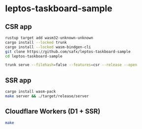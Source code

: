 # leptos-taskboard-sample

## CSR app
```bash
rustup target add wasm32-unknown-unknown
cargo install --locked trunk
cargo install --locked wasm-bindgen-cli
git clone https://github.com/safx/leptos-taskboard-sample
cd leptos-taskboard-sample

trunk serve --filehash=false --features=csr --release --open
```

## SSR app
```bash
cargo install wasm-pack
make server && ./target/release/server
```

## Cloudflare Workers (D1 + SSR)
```bash
make
```
